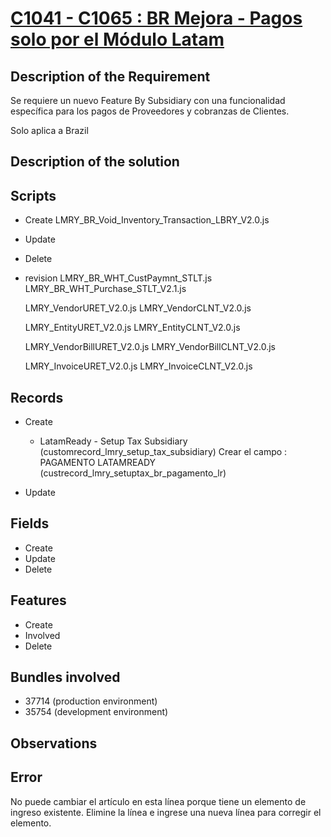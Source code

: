 # [C1041 - C1065 : BR Mejora - Pagos solo por el Módulo Latam](https://docs.google.com/document/d/1mIRbg0fRekUGNTjgBxUO1RAYA2cyMbtVToAnTI0m9uU/edit)


## Description of the Requirement

Se requiere un nuevo Feature By Subsidiary con una funcionalidad específica para los pagos de Proveedores y cobranzas de Clientes.

Solo aplica a Brazil

## Description of the solution


## Scripts
+ Create
    LMRY_BR_Void_Inventory_Transaction_LBRY_V2.0.js

+ Update
    
+ Delete

+ revision
    LMRY_BR_WHT_CustPaymnt_STLT.js
    LMRY_BR_WHT_Purchase_STLT_V2.1.js

    LMRY_VendorURET_V2.0.js
    LMRY_VendorCLNT_V2.0.js

    LMRY_EntityURET_V2.0.js
    LMRY_EntityCLNT_V2.0.js

    LMRY_VendorBillURET_V2.0.js
    LMRY_VendorBillCLNT_V2.0.js

    LMRY_InvoiceURET_V2.0.js
    LMRY_InvoiceCLNT_V2.0.js

## Records
+ Create
    + LatamReady - Setup Tax Subsidiary (customrecord_lmry_setup_tax_subsidiary)
    Crear el campo : PAGAMENTO LATAMREADY (custrecord_lmry_setuptax_br_pagamento_lr)
        
+ Update
    

## Fields
+ Create
+ Update 
+ Delete

## Features
+ Create
+ Involved
+ Delete

## Bundles involved
+ 37714 (production environment)
+ 35754 (development environment)

## Observations
 

## Error
No puede cambiar el artículo en esta línea porque tiene un elemento de ingreso existente. Elimine la línea e ingrese una nueva línea para corregir el elemento.























